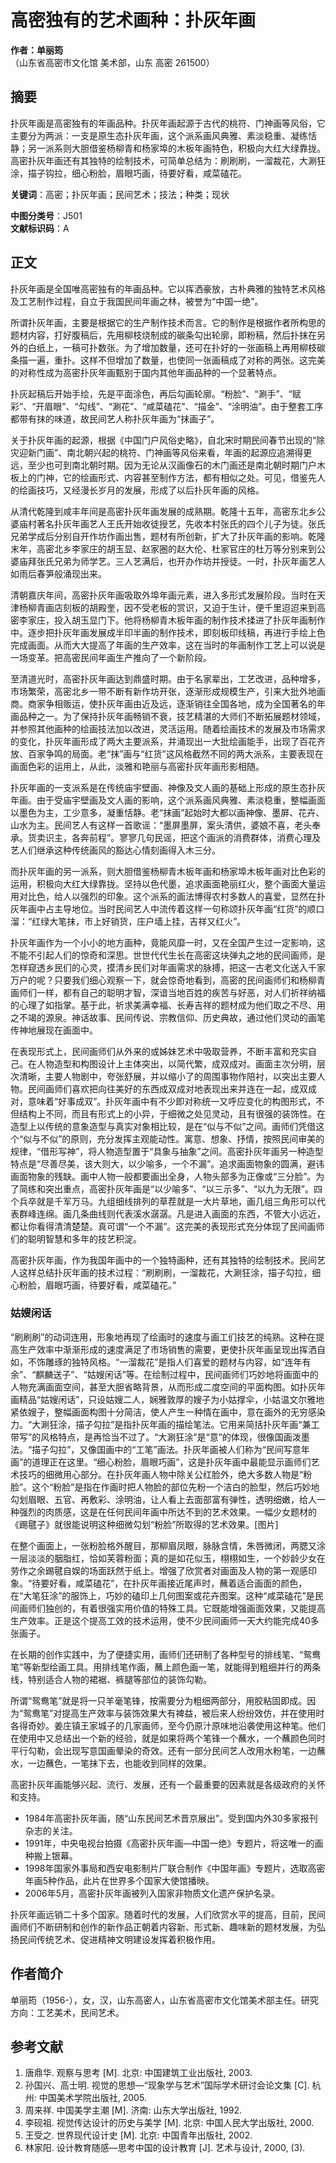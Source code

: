 # 高密独有的艺术画种：扑灰年画

**作者：单丽筠**  
（山东省高密市文化馆 美术部，山东 高密 261500）

## 摘要
扑灰年画是高密独有的年画品种。扑灰年画起源于古代的桃符、门神画等风俗，它主要分为两派：一支是原生态扑灰年画，这个派系画风典雅、素淡稳重、凝练恬静；另一派系则大胆借鉴杨柳青和杨家埠的木板年画特色，积极向大红大绿靠拢。高密扑灰年画还有其独特的绘制技术，可简单总结为：刷刷刷，一溜裁花，大涮狂涂，描子钩拉，细心粉脸，眉眼巧画，待要好看，咸菜磕花。

**关键词**：高密；扑灰年画；民间艺术；技法；种类；现状

**中图分类号**：J501  
**文献标识码**：A

## 正文
扑灰年画是全国唯高密独有的年画品种。它以挥洒豪放，古朴典雅的独特艺术风格及工艺制作过程，自立于我国民间年画之林，被誉为“中国一绝”。

所谓扑灰年画，主要是根据它的生产制作技术而言。它的制作是根据作者所构思的题材内容，打好腹稿后，先用柳枝烧制成的碳条勾出轮廓，即粉稿，然后扑抹在另外的白纸上，一稿可扑数张。为了增加数量，还可在扑好的一张画稿上再用柳枝碳条描一遍，重扑。这样不但增加了数量，也使同一张画稿成了对称的两张。这完美的对称性成为高密扑灰年画甄别于国内其他年画品种的一个显著特点。

扑灰起稿后开始手绘，先是平面涂色，再后勾画轮廓。“粉脸”、“涮手”、“赋彩”、“开眉眼”、“勾线”、“涮花”、“咸菜磕花”、“描金”、“涂明油”。由于整套工序都带有抹的味道，故民间艺人称扑灰年画为“抹画子”。

关于扑灰年画的起源，根据《中国门户风俗史略》，自北宋时期民间春节出现的“除灾迎新门画”、南北朝兴起的桃符、门神画等风俗来看，年画的起源应追溯得更远，至少也可到南北朝时期。因为无论从汉画像石的木门画还是南北朝时期门户木板上的门神，它的绘画形式、内容甚至制作方法，都有相似之处。可见，借鉴先人的绘画技巧，又经漫长岁月的发展，形成了以后扑灰年画的风格。

从清代乾隆到咸丰年间是高密扑灰年画发展的成熟期。乾隆十五年，高密东北乡公婆庙村著名扑灰年画艺人王氏开始收徒授艺，先收本村张氏的四个儿子为徒。张氏兄弟学成后分别自开作坊作画出售，题材有所创新，扩大了扑灰年画的影响。乾隆末年，高密北乡李家庄的胡玉显、赵家圈的赵大伦、杜家官庄的杜万等分别来到公婆庙拜张氏兄弟为师学艺。三人艺满后，也开办作坊并授徒。一时，扑灰年画艺人如雨后春笋般涌现出来。

清朝嘉庆年间，高密扑灰年画吸取外埠年画元素，进入多形式发展阶段。当时在天津杨柳青画店刻板的胡殿奎，因不受老板的赏识，又迫于生计，便千里迢迢来到高密李家庄，投入胡玉显门下。他将杨柳青木板年画的制作技术揉进了扑灰年画制作中。逐步把扑灰年画发展成半印半画的制作技术，即刻板印线稿，再进行手绘上色完成画面。从而大大提高了年画的生产效率，这在当时的年画制作工艺上可以说是一场变革。把高密民间年画生产推向了一个新阶段。

至清道光时，高密扑灰年画达到鼎盛时期。由于名家辈出，工艺改进，品种增多，市场繁荣，高密北乡一带不断有新作坊开张，逐渐形成规模生产，引来大批外地画商。商家争相贩运，使扑灰年画由近及远，逐渐销往全国各地，成为全国著名的年画品种之一。为了保持扑灰年画畅销不衰，技艺精湛的大师们不断拓展题材领域，并参照其他画种的绘画技法加以改进，灵活运用。随着绘画技术的发展及市场需求的变化，扑灰年画形成了两大主要派系，并涌现出一大批绘画能手，出现了百花齐放、百家争鸣的局面。老“抹”画与“红货”这风格截然不同的两大派系，主要表现在画面色彩的运用上，从此，淡雅和艳丽与高密扑灰年画形影相随。

扑灰年画的一支派系是在传统庙宇壁画、神像及文人画的基础上形成的原生态扑灰年画。由于受庙宇壁画及文人画的影响，这个派系画风典雅、素淡稳重，整幅画面以墨色为主，工少意多，凝重恬静。老“抹画”起始时大都以画神像、墨屏、花卉、山水为主。民间艺人有这样一首歌谣：“墨屏墨屏，案头清供，婆娘不喜，老头奉承。货卖识主，各奔前程”。寥寥几句民谣，把这个画派的消费群体，消费心理及艺人们继承这种传统画风的豁达心情刻画得入木三分。

而扑灰年画的另一派系，则大胆借鉴杨柳青木板年画和杨家埠木板年画对比色彩的运用，积极向大红大绿靠拢。坚持以色代墨，追求画面艳丽红火，整个画面大量运用对比色，给人以强烈的印象。这个派系的画法博得农村多数人的喜爱，显然在扑灰年画中占主导地位。当时民间艺人中流传着这样一句称颂扑灰年画“红货”的顺口溜：“红绿大笔抹，市上好销货，庄户墙上挂，吉祥又红火”。

扑灰年画作为一个小小的地方画种，竟能风靡一时，又在全国产生过一定影响，这不能不引起人们的惊奇和深思。世世代代生长在高密这块弹丸之地的民间画师，是怎样窥透乡民们的心灵，摸清乡民们对年画需求的脉搏，把这一古老文化送入千家万户的呢？只要我们细心观察一下，就会惊奇地看到，高密的民间画师们和杨柳青画师们一样，都有自己的聪明才智，深谙当地百姓的疾苦与好恶，对人们祈祥纳福的心理了如指掌。基于此，祈求美满幸福、长寿吉祥的题材成为他们取之不尽、用之不竭的源泉。神话故事、民间传说、宗教信仰、历史典故，通过他们灵动的画笔传神地展现在画面中。

在表现形式上，民间画师们从外来的或姊妹艺术中吸取营养，不断丰富和充实自己。在人物造型和构图设计上主体突出，以简代繁，成双成对。画面主次分明，层次清晰，主要人物剧中，夸张舒展，并以缩小了的周围事物作陪衬，以突出主要人物。民间画师们喜欢把向往美好的东西成双成对地表现出来并连在一起，成双成对，意味着“好事成双”。扑灰年画中有不少即对称统一又呼应变化的构图形式，不但结构上不同，而且有形式上的小异，于细微之处见灵动，且有很强的装饰性。在造型上以传统的意象造型与真实对象相比较，是在“似与不似”之间。画师们凭借这个“似与不似”的原则，充分发挥主观能动性。寓意、想象、抒情，按照民间审美的规律，“借形写神”，将人物造型置于“具象与抽象”之间。高密扑灰年画另一种造型特点是“尽善尽美，该大则大，以少喻多，一个不漏”。追求画面物象的圆满，避讳画面物象的残缺。画中人物一般都要画出全身，人物头部多为正像或“三分脸”。为了简练和突出重点，高密扑灰年画是“以少喻多”、“以三示多”、“以九为无限”。四个兵卒就是千军万马。九组细线排列的草茬就是一大片草地，画几组三角形可以代表群峰连绵。画几条曲线则代表溪水潺潺。凡是进入画面的东西，不管大小远近，都让你看得清清楚楚。真可谓“一个不漏”。这完美的表现形式充分体现了民间画师们的聪明智慧和多年的技艺积淀。

高密扑灰年画，作为我国年画中的一个独特画种，还有其独特的绘制技术。民间艺人这样总结扑灰年画的技术过程：“刷刷刷，一溜裁花，大涮狂涂，描子勾拉，细心粉脸，眉眼巧画，待要好看，咸菜磕花。”

### 姑嫂闲话
“刷刷刷”的动词连用，形象地再现了绘画时的速度与画工们技艺的纯熟。这种在提高生产效率中渐渐形成的速度满足了市场销售的需要，更使扑灰年画呈现出挥洒自如，不饰雕琢的独特风格。“一溜裁花”是指人们喜爱的题材与内容，如“连年有余”、“麒麟送子”、“姑嫂闲话”等。在绘制过程中，民间画师们巧妙地将画面中的人物充满画面空间，甚至大胆省略背景，从而形成二度空间的平面构图。如扑灰年画精品“姑嫂闲话”，只设姑嫂二人，娴雅敦厚的嫂子为小姑撑伞，小姑温文尔雅地紧依嫂子，整幅画面构图十分简洁，使人产生一种情在画中，意在画外的无穷感染力。“大涮狂涂，描子勾拉”是指扑灰年画的描绘笔法。它用来简括扑灰年画“兼工带写”的风格特点，是再恰当不过了。“大涮狂涂”是“意”的体现，很像国画泼墨法。“描子勾拉”，又像国画中的“工笔”画法。扑灰年画被人们称为“民间写意年画”的道理正在这里。“细心粉脸，眉眼巧画”，这是扑灰年画中最能显示画师们艺术技巧的细微用心部分。在扑灰年画人物中除关公红脸外，绝大多数人物是“粉脸”。这个“粉脸”是指在作画时把人物脸的部位先粉一个洁白的脸型，然后巧妙地勾划眉眼、五官、再敷彩、涂明油，让人看上去面部富有弹性，透明细嫩，给人一种强烈的肉质感，这是在任何民间年画中所达不到的艺术效果。一幅少女题材的《踢毽子》就很能说明这种细微勾划“粉脸”所取得的艺术效果。[图片]

在整个画面上，一张粉脸格外醒目，那柳眉凤眼，脉脉含情，朱唇微闭，两腮又涂一层淡淡的胭脂红，恰如芙蓉粉面；真的是如花似玉，栩栩如生，一个妙龄少女在劳作之余踢毽自娱的场面跃然于纸上。增强了欣赏者对画面及人物的第一观感印象。“待要好看，咸菜磕花”，在扑灰年画接近尾声时，蘸着适合画面的颜色，在“大笔狂涂”的服饰上，巧妙的磕印上几何图案或花卉图案。这种“咸菜磕花”是民间画师们独创的，有着很强实用价值的特殊工具。它既能增强画面效果，又能提高生产效率。正是这个提高工效的技术运用，使不少民间画师一天大约能完成40多张画子。

在长期的创作实践中，为了便捷实用，画师们还研制了各种型号的排线笔、“鸳鸯笔”等新型绘画工具。用排线笔作画，蘸上颜色画一笔，就能得到粗细并行的两条线，特别适合人物的裙裾、裤腿等部位的装饰勾勒。

所谓“鸳鸯笔”就是将一只羊毫笔锋，按需要分为粗细两部分，用胶粘固即成。因为“鸳鸯笔”对提高生产效率与装饰效果大有裨益，被后来人纷纷效仿，并在使用时各得奇妙。姜庄镇王家城子的几家画师，至今仍原汁原味地沿袭使用这种笔。他们在使用中又总结出一个新的经验，就是如果将两个笔锋一个蘸水，一个蘸颜色同时平行勾勒，会出现写意国画晕染的奇效。还有一部分民间艺人改用水粉笔，一边蘸水，一边蘸色，一笔抹下去，也能收到同样的效果。

高密扑灰年画能够兴起、流行、发展，还有一个最重要的因素就是各级政府的关怀和支持。

- 1984年高密扑灰年画，随“山东民间艺术晋京展出”。受到国内外30多家报刊杂志的关注。
- 1991年，中央电视台拍摄《高密扑灰年画—中国一绝》专题片，将这唯一的画种搬上银幕。
- 1998年国家外事局和西安电影制片厂联合制作《中国年画》专题片，选取高密年画5种作品，此片在世界多个国家大使馆播映。
- 2006年5月，高密扑灰年画被列入国家非物质文化遗产保护名录。

扑灰年画远销二十多个国家。随着时代的发展，人们欣赏水平的提高，目前，民间画师们不断研制和创作的新作品正朝着内容新、形式新、趣味新的题材发展，为弘扬民间传统艺术、促进精神文明建设发挥着积极作用。

## 作者简介
单丽筠（1956-），女，汉，山东高密人，山东省高密市文化馆美术部主任。研究方向：工艺美术，民间艺术。

## 参考文献
1. 唐鼎华. 观察与思考 [M]. 北京: 中国建筑工业出版社, 2003.
2. 孙国兴、高士明. 视觉的思想—“现象学与艺术”国际学术研讨会论文集 [C]. 杭州: 中国美术学院出版社, 2005.
3. 周来祥. 中国美学主潮 [M]. 济南: 山东大学出版社, 1992.
4. 李砚祖. 视觉传达设计的历史与美学 [M]. 北京: 中国人民大学出版社, 2000.
5. 王受之. 世界现代设计史 [M]. 北京: 中国青年出版社, 2002.
6. 林家阳. 设计教育随感—思考中国的设计教育 [J]. 艺术与设计, 2000, (3).